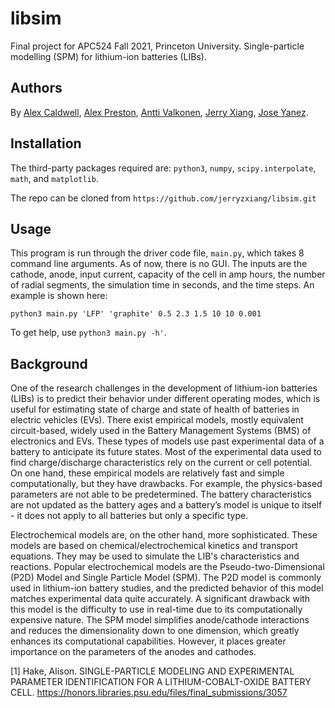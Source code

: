 # libsim
Final project for APC524 Fall 2021, Princeton University. Single-particle modelling (SPM) for lithium-ion batteries (LIBs).

## Authors
By [Alex Caldwell](https://github.com/awcald), [Alex Preston](https://github.com/alexandercpreston), [Antti Valkonen](https://github.com/valkonena), [Jerry Xiang](https://github.com/jerryzxiang), [Jose Yanez](https://github.com/masterjose3000).

## Installation
The third-party packages required are: `python3`, `numpy`, `scipy.interpolate`, `math`, and `matplotlib`. 

The repo can be cloned from `https://github.com/jerryzxiang/libsim.git`

## Usage
This program is run through the driver code file, `main.py`, which takes 8 command line arguments. As of now, there is no GUI. The inputs are the cathode, anode, input current, capacity of the cell in amp hours, the number of radial segments, the simulation time in seconds, and the time steps. An example is shown here:

`python3 main.py 'LFP' 'graphite' 0.5 2.3 1.5 10 10 0.001`

To get help, use `python3 main.py -h'`.

## Background
One of the research challenges in the development of lithium-ion batteries (LIBs) is to predict their behavior under different operating modes, which is useful for estimating state of charge and state of health of batteries in electric vehicles (EVs). There exist empirical models, mostly equivalent circuit-based, widely used in the Battery Management Systems (BMS) of electronics and EVs. These types of models use past experimental data of a battery to anticipate its future states. Most of the experimental data used to find charge/discharge characteristics rely on the current or cell potential. On one hand, these empirical models are relatively fast and simple computationally, but they have drawbacks. For example, the physics-based parameters are not able to be predetermined. The battery characteristics are not updated as the battery ages and a battery’s model is unique to itself - it does not apply to all batteries but only a specific type.

Electrochemical models are, on the other hand, more sophisticated. These models are based on chemical/electrochemical kinetics and transport equations. They may be used to simulate the LIB's characteristics and reactions. Popular electrochemical models are the Pseudo-two-Dimensional (P2D) Model and Single Particle Model (SPM). The P2D model is commonly used in lithium-ion battery studies, and the predicted behavior of this model matches experimental data quite accurately. A significant drawback with this model is the difficulty to use in real-time due to its computationally expensive nature. The SPM model simplifies anode/cathode interactions and reduces the dimensionality down to one dimension, which greatly enhances its computational capabilities. However, it places greater importance on the parameters of the anodes and cathodes.


[1] Hake, Alison. SINGLE-PARTICLE MODELING AND EXPERIMENTAL PARAMETER IDENTIFICATION FOR A LITHIUM-COBALT-OXIDE BATTERY CELL. https://honors.libraries.psu.edu/files/final_submissions/3057